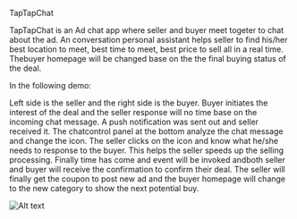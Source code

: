 TapTapChat

TapTapChat is an Ad chat app where seller and buyer meet togeter to chat about the ad. An conversation personal assistant helps seller to find his/her best location to meet, best time to meet, best price to sell all in a real time. Thebuyer homepage will be changed base on the the final buying status of the deal. 

In the following demo: 

Left side is the seller and the right side is the buyer. Buyer initiates the interest of the deal and the seller response will no time base on the incoming chat message. A push notification was sent out and seller received it. The chatcontrol panel at the bottom analyze the chat message and change the icon. The seller clicks on the icon and know what he/she needs to response to the buyer. This helps the seller speeds up the selling processing. Finally time has come and event will be invoked andboth seller and buyer will receive the confirmation to confirm their deal. The seller will finally get the coupon to post new ad and the buyer homepage will change to the new category to show the next potential buy. 


![Alt text](https://github.com/cassiomo/refreshreply/blob/master/taptapchatfinal3.gif "taptapchatfinal3.gif")

